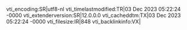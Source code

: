 vti_encoding:SR|utf8-nl
vti_timelastmodified:TR|03 Dec 2023 05:22:24 -0000
vti_extenderversion:SR|12.0.0.0
vti_cacheddtm:TX|03 Dec 2023 05:22:24 -0000
vti_filesize:IR|848
vti_backlinkinfo:VX|
